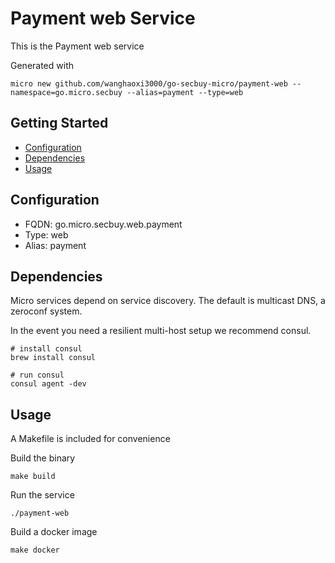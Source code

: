 # Payment web Service

This is the Payment web service

Generated with

```
micro new github.com/wanghaoxi3000/go-secbuy-micro/payment-web --namespace=go.micro.secbuy --alias=payment --type=web
```

## Getting Started

- [Configuration](#configuration)
- [Dependencies](#dependencies)
- [Usage](#usage)

## Configuration

- FQDN: go.micro.secbuy.web.payment
- Type: web
- Alias: payment

## Dependencies

Micro services depend on service discovery. The default is multicast DNS, a zeroconf system.

In the event you need a resilient multi-host setup we recommend consul.

```
# install consul
brew install consul

# run consul
consul agent -dev
```

## Usage

A Makefile is included for convenience

Build the binary

```
make build
```

Run the service
```
./payment-web
```

Build a docker image
```
make docker
```